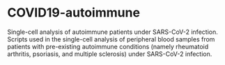 # COVID19-autoimmune
Single-cell analysis of autoimmune patients under SARS-CoV-2 infection. Scripts used in the single-cell analysis of peripheral blood samples from patients with pre-existing autoimmune conditions (namely rheumatoid arthritis, psoriasis, and multiple sclerosis) under SARS-CoV-2 infection.
